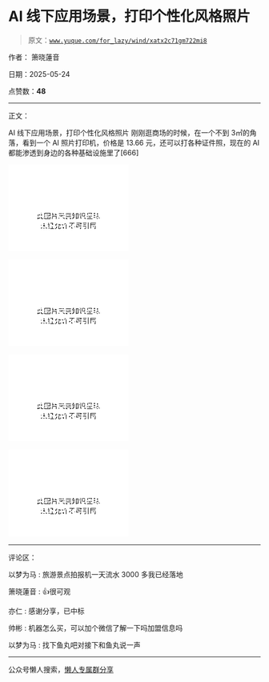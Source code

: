 # AI 线下应用场景，打印个性化风格照片

> 原文：[`www.yuque.com/for_lazy/wind/xatx2c71gm722mi8`](https://www.yuque.com/for_lazy/wind/xatx2c71gm722mi8)

作者： 箫晓蓮音

日期：2025-05-24

点赞数：**48**

* * *

正文：

AI 线下应用场景，打印个性化风格照片
刚刚逛商场的时候，在一个不到 3㎡的角落，看到一个 AI 照片打印机，价格是 13.66 元，还可以打各种证件照，现在的 AI 都能渗透到身边的各种基础设施里了[666]

![](img/a621a25ed54db2d012c11ad80ebb2064.png "None")

![](img/1130139df840fe410a93c2dd658f7926.png "None")

![](img/4af1650b4df5842e0f45c35b5db92255.png "None")

![](img/8e9c8b041b4add996e3e5b9e4e3d4fb3.png "None")

* * *

评论区：

以梦为马 : 旅游景点拍报机一天流水 3000 多我已经落地

箫晓蓮音 : 👍很可观

亦仁 : 感谢分享，已中标

帅彬 : 机器怎么买，可以加个微信了解一下吗加盟信息吗

以梦为马 : 找下鱼丸吧对接下和鱼丸说一声

* * *

公众号懒人搜索，[懒人专属群分享](https://lazybook.fun/#/blog/group)